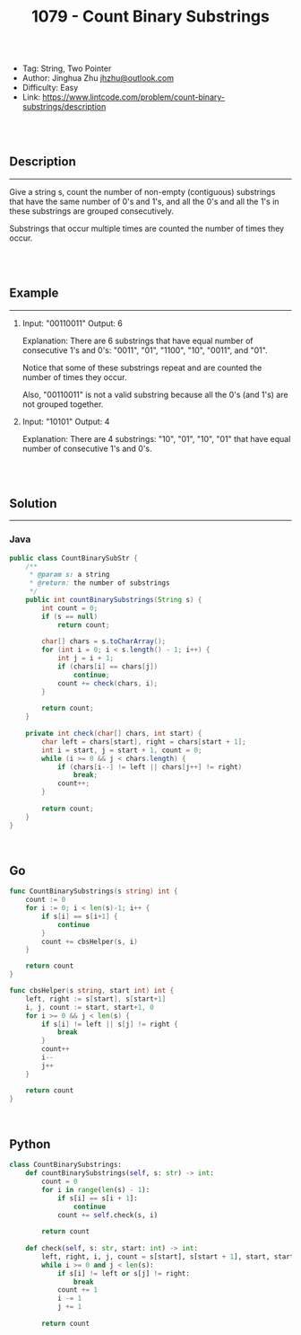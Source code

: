 # <center>1079 - Count Binary Substrings</center> 



<br></br>

* Tag: String, Two Pointer
* Author: Jinghua Zhu <jhzhu@outlook.com>
* Difficulty: Easy
* Link: https://www.lintcode.com/problem/count-binary-substrings/description

<br></br>



## Description
----
Give a string s, count the number of non-empty (contiguous) substrings that have the same number of 0's and 1's, and all the 0's and all the 1's in these substrings are grouped consecutively.

Substrings that occur multiple times are counted the number of times they occur.

<br></br>



## Example
----
1. Input: "00110011" Output: 6

    Explanation: There are 6 substrings that have equal number of consecutive 1's and 0's: "0011", "01", "1100", "10", "0011", and "01".

    Notice that some of these substrings repeat and are counted the number of times they occur.

    Also, "00110011" is not a valid substring because all the 0's (and 1's) are not grouped together.

2. Input: "10101" Output: 4

    Explanation: There are 4 substrings: "10", "01", "10", "01" that have equal number of consecutive 1's and 0's.


<br></br>



## Solution
----
### Java
```java
public class CountBinarySubStr {
	/**
     * @param s: a string
     * @return: the number of substrings
     */
    public int countBinarySubstrings(String s) {
        int count = 0;
        if (s == null)
            return count;
        
        char[] chars = s.toCharArray();
        for (int i = 0; i < s.length() - 1; i++) {
            int j = i + 1;
            if (chars[i] == chars[j])
                continue;
            count += check(chars, i);
        }
        
        return count; 
    }
    
    private int check(char[] chars, int start) {
        char left = chars[start], right = chars[start + 1];
        int i = start, j = start + 1, count = 0;
        while (i >= 0 && j < chars.length) {
            if (chars[i--] != left || chars[j++] != right)
                break;
            count++;
        }
        
        return count;
    }
}
```

<br>


## Go
```go
func CountBinarySubstrings(s string) int {
	count := 0
	for i := 0; i < len(s)-1; i++ {
		if s[i] == s[i+1] {
			continue
		}
		count += cbsHelper(s, i)
	}

	return count
}

func cbsHelper(s string, start int) int {
	left, right := s[start], s[start+1]
	i, j, count := start, start+1, 0
	for i >= 0 && j < len(s) {
		if s[i] != left || s[j] != right {
			break
		}
		count++
		i--
		j++
	}

	return count
}
```

<br>


## Python
```python
class CountBinarySubstrings:
    def countBinarySubstrings(self, s: str) -> int:
        count = 0
        for i in range(len(s) - 1):
            if s[i] == s[i + 1]:
                continue
            count += self.check(s, i)
        
        return count
    
    def check(self, s: str, start: int) -> int:
        left, right, i, j, count = s[start], s[start + 1], start, start + 1, 0
        while i >= 0 and j < len(s):
            if s[i] != left or s[j] != right:
                break
            count += 1
            i -= 1
            j += 1
        
        return count
```

